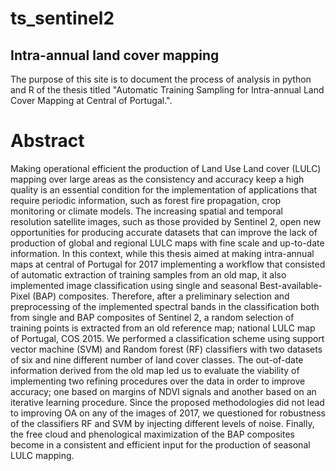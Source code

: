 # ts_sentinel2 

## Intra-annual land cover mapping

The purpose of this site is to document the process of analysis in python and R of the thesis titled "Automatic Training Sampling for Intra-annual Land Cover Mapping at Central of Portugal.".

# Abstract

Making operational efficient the production of Land Use Land cover (LULC) mapping over large areas as the consistency and accuracy keep a high quality is an essential condition for the implementation of applications that require periodic information, such as forest fire propagation, crop monitoring or climate models. The increasing spatial and temporal resolution satellite images, such as those provided by Sentinel 2, open new opportunities for producing accurate datasets that can improve the lack of production of global and regional LULC maps with fine scale and up-to-date information. In this context, while this thesis aimed at making intra-annual maps at central of Portugal for 2017 implementing a workflow that consisted of automatic extraction of training samples from an old map, it also implemented image classification using single and seasonal Best-available-Pixel (BAP) composites. Therefore, after a preliminary selection and preprocessing of the implemented spectral bands in the classification both from single and BAP composites of Sentinel 2, a random selection of training points is extracted from an old reference map; national LULC map of Portugal, COS 2015. We performed a classification scheme using support vector machine (SVM) and Random forest (RF) classifiers with two datasets of six and nine different number of land cover classes. The out-of-date information derived from the old map led us to evaluate the viability of implementing two refining procedures over the data in order to improve accuracy; one based on margins of NDVI signals and another based on an iterative learning procedure. Since the proposed methodologies did not lead to improving OA on any of the images of 2017, we questioned for robustness of the classifiers RF and SVM by injecting different levels of noise. Finally, the free cloud and phenological maximization of the BAP composites become in a consistent and efficient input for the production of seasonal LULC mapping.

